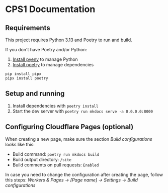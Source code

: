 # CPS1 Documentation

## Requirements

This project requires Python 3.13 and Poetry to run and build.

If you don't have Poetry and/or Python:

1. [Install pyenv](https://github.com/pyenv/pyenv#installation) to manage Python
2. [Install poetry](https://python-poetry.org/docs/#installation) to manage dependencies

```
pip install pipx
pipx install poetry
```

## Setup and running

1. Install dependencies with `poetry install`
2. Start the dev server with `poetry run mkdocs serve -a 0.0.0.0:8000`

## Configuring Cloudflare Pages (optional)

When creating a new page, make sure the section *Build configurations* looks like this:

* Build command: `poetry run mkdocs build`
* Build output directory: `/site`
* Build comments on pull requests: `Enabled`

In case you need to change the configuration after creating the page, follow this steps: *Workers & Pages -> [Page name] -> Settings -> Build configurations*

